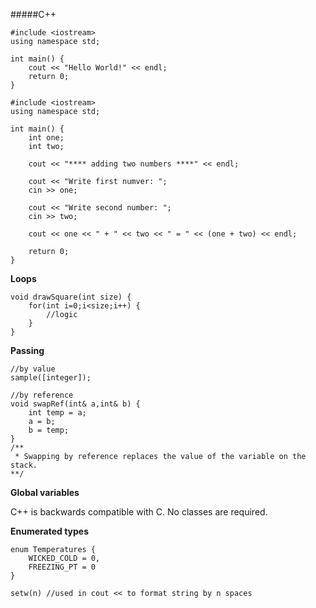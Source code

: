 #####C++

```
#include <iostream>
using namespace std;

int main() {
	cout << "Hello World!" << endl;
	return 0;
}
```

```
#include <iostream>
using namespace std;

int main() {
	int one;
	int two;
	
	cout << "**** adding two numbers ****" << endl;
	
	cout << "Write first numver: ";
	cin >> one;
	
	cout << "Write second number: ";
	cin >> two;
	
	cout << one << " + " << two << " = " << (one + two) << endl;
	
	return 0;
}
```

**Loops**

```
void drawSquare(int size) {
	for(int i=0;i<size;i++) {
		//logic
	}
}
```

**Passing**

```
//by value
sample([integer]);

//by reference
void swapRef(int& a,int& b) {
	int temp = a;
	a = b;
	b = temp;
}
/**
 * Swapping by reference replaces the value of the variable on the stack.
**/
```

**Global variables**

C++ is backwards compatible with C. No classes are required.

**Enumerated types**

```
enum Temperatures {
	WICKED_COLD = 0,
	FREEZING_PT = 0
}
```

```
setw(n) //used in cout << to format string by n spaces
```